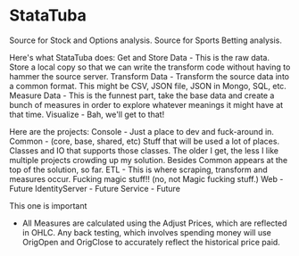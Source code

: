 # StataTuba

Source for Stock and Options analysis.
Source for Sports Betting analysis.

Here's what StataTuba does:
Get and Store Data - This is the raw data.  Store a local copy so that we can write the transform code without having to hammer the source server.
Transform Data - Transform the source data into a common format.  This might be CSV, JSON file, JSON in Mongo, SQL, etc.
Measure Data - This is the funnest part, take the base data and create a bunch of measures in order to explore whatever meanings it might have at that time.
Visualize - Bah, we'll get to that!

Here are the projects:
Console - Just a place to dev and fuck-around in.
Common - (core, base, shared, etc)  Stuff that will be used a lot of places.  Classes and IO that supports those classes.  The older I get, the less I like multiple projects crowding up my solution.  Besides Common appears at the top of the solution, so far.
ETL - This is where scraping, transform and measures occur.  Fucking magic stuff!! (no, not Magic fucking stuff.)
Web - Future
IdentityServer - Future
Service - Future

This one is important
- All Measures are calculated using the Adjust Prices, which are reflected in OHLC.  Any back testing, which involves spending money will use OrigOpen and OrigClose to accurately reflect the historical price paid.

